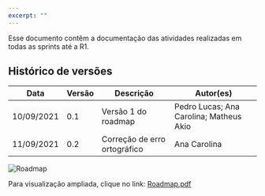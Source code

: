 ```yaml
---
excerpt: ""
---
```


Esse documento contêm a documentação das atividades realizadas em todas as sprints até a R1. 

## Histórico de versões

| Data  |  Versão  |  Descrição  | Autor(es) |
| ----- | -------- | ----------- | --------- |
|  10/09/2021 |  0.1 | Versão 1 do roadmap | Pedro Lucas; Ana Carolina; Matheus Akio  |
|  11/09/2021 |  0.2 | Correção de erro ortográfico | Ana Carolina  |




![Roadmap](https://user-images.githubusercontent.com/49570180/132893211-28b53da3-deaa-4fe7-9362-fbe31fcbe13c.jpg)

Para visualização ampliada, clique no link: [Roadmap.pdf](https://github.com/fga-eps-mds/2021.1-AlligaBot/files/7145446/Roadmap.pdf)
